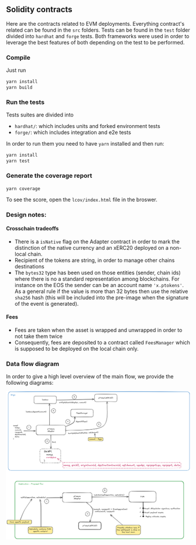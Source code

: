 ## Solidity contracts

Here are the contracts related to EVM deployments. Everything contract's related can be found in the `src` folders.
Tests can be found in the `test` folder divided into `hardhat` and `forge` tests. Both frameworks were used in order
to leverage the best features of both depending on the test to be performed.

### Compile

Just run

```
yarn install
yarn build
```

### Run the tests

Tests suites are divided into

- `hardhat/`: which includes units and forked environment tests
- `forge/`: which includes integration and e2e tests

In order to run them you need to have `yarn` installed and then run:

```
yarn install
yarn test
```

### Generate the coverage report

```
yarn coverage
```

To see the score, open the `lcov/index.html` file in the broswer.

### Design notes:

#### Crosschain tradeoffs

- There is a `isNative` flag on the Adapter contract in order to mark the distinction of the native currency and an xERC20 deployed on a non-local chain.
- Recipient of the tokens are string, in order to manage other chains destinations
- The `bytes32` type has been used on those entities (sender, chain ids) where there is no a standard representation among blockchains. For instance on the EOS the sender can be an account name `'x.ptokens'`. As a general rule if the value is more than 32 bytes then use the relative `sha256` hash (this will be included into the pre-image when the signature of the event is generated).

#### Fees

- Fees are taken when the asset is wrapped and unwrapped in order to not take them twice
- Consequently, fees are deposited to a contract called `FeesManager` which is supposed to be deployed on the local chain only.

### Data flow diagram

In order to give a high level overview of the main flow, we provide the following diagrams:

![data-flow](../docs/imgs/data-flow-01.png)
